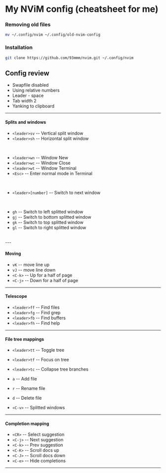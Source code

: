 # My NViM config (cheatsheet for me)

### Removing old files
```bash
mv ~/.config/nvim ~/.config/old-nvim-config 
```

### Installation
```bash
git clone https://github.com/93mmm/nvim.git ~/.config/nvim
```

## Config review

- Swapfile disabled
- Using relative numbers
- Leader - space
- Tab width 2
- Yanking to clipboard
---

#### Splits and windows
- `<leader>sv` -- Vertical split window
- `<leader>sh` -- Horizontal split window
<br>

- `<leader>wn` -- Window New
- `<leader>wc` -- Window Close
- `<leader>wt` -- Window Terminal
- `<Esc>`      -- Enter normal mode in Terminal
<br>

- `<leader>[number]` -- Switch to next window
<br>

- `gh` -- Switch to left splitted window
- `gj` -- Switch to bottom splitted window
- `gk` -- Switch to top splitted window
- `gl` -- Switch to right splitted window
<br>
---

#### Moving
- `vK` -- move line up
- `vJ` -- move line down 
- `<C-k>` -- Up for a half of page
- `<C-j>` -- Down for a half of page
---

#### Telescope
- `<leader>ff` -- Find files
- `<leader>fg` -- Find grep
- `<leader>fb` -- Find buffers
- `<leader>fh` -- Find help
---

#### File tree mappings
- `<leader>tt` -- Toggle tree
- `<leader>tf` -- Focus on tree
- `<leader>tc` -- Collapse tree branches

- `a` -- Add file
- `r` -- Rename file
- `d` -- Delete file
- `<C-v>` -- Splitted windows
---

#### Completion mapping
- `<CR>`  -- Select suggestion
- `<C-j>` -- Next suggestion
- `<C-k>` -- Prev suggestion
- `<C-K>` -- Scroll docs up
- `<C-J>` -- Scroll docs down
- `<C-e>` -- Hide completions
---
